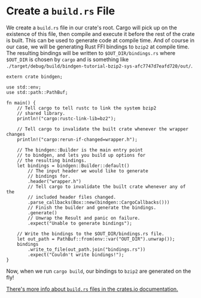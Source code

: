 # Create a `build.rs` File

We create a `build.rs` file in our crate's root. Cargo will pick up on the existence of this file, then compile and execute it before the rest of the crate is built.
This can be used to generate code at compile time.
And of course in our case, we will be generating Rust FFI
bindings to `bzip2` at compile time. The resulting bindings will be written to
`$OUT_DIR/bindings.rs` where `$OUT_DIR` is chosen by `cargo` and is something
like `./target/debug/build/bindgen-tutorial-bzip2-sys-afc7747d7eafd720/out/`.

```rust,ignore
extern crate bindgen;

use std::env;
use std::path::PathBuf;

fn main() {
    // Tell cargo to tell rustc to link the system bzip2
    // shared library.
    println!("cargo:rustc-link-lib=bz2");

    // Tell cargo to invalidate the built crate whenever the wrapper changes
    println!("cargo:rerun-if-changed=wrapper.h");

    // The bindgen::Builder is the main entry point
    // to bindgen, and lets you build up options for
    // the resulting bindings.
    let bindings = bindgen::Builder::default()
        // The input header we would like to generate
        // bindings for.
        .header("wrapper.h")
        // Tell cargo to invalidate the built crate whenever any of the
        // included header files changed.
        .parse_callbacks(Box::new(bindgen::CargoCallbacks()))
        // Finish the builder and generate the bindings.
        .generate()
        // Unwrap the Result and panic on failure.
        .expect("Unable to generate bindings");

    // Write the bindings to the $OUT_DIR/bindings.rs file.
    let out_path = PathBuf::from(env::var("OUT_DIR").unwrap());
    bindings
        .write_to_file(out_path.join("bindings.rs"))
        .expect("Couldn't write bindings!");
}
```

Now, when we run `cargo build`, our bindings to `bzip2` are generated on the
fly!

[There's more info about `build.rs` files in the crates.io documentation.][build-rs]

[build-rs]: http://doc.crates.io/build-script.html
